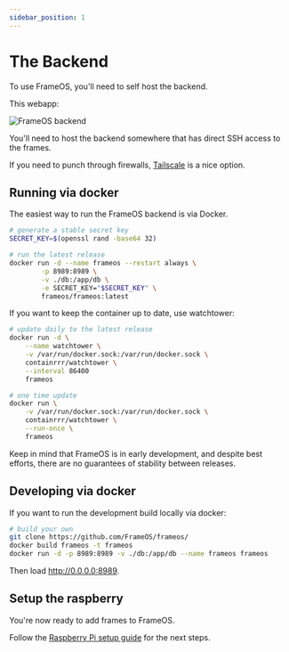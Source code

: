 ```yaml
---
sidebar_position: 1
---
```


# The Backend

To use FrameOS, you'll need to self host the backend. 

This webapp:

![FrameOS backend](./_img2/frameos-backend.gif)

You'll need to host the backend somewhere that has direct SSH access to the frames.

If you need to punch through firewalls, [Tailscale](https://tailscale.com/) is a nice option.

## Running via docker

The easiest way to run the FrameOS backend is via Docker.

```bash
# generate a stable secret key
SECRET_KEY=$(openssl rand -base64 32)

# run the latest release
docker run -d --name frameos --restart always \
        -p 8989:8989 \
        -v ./db:/app/db \
        -e SECRET_KEY="$SECRET_KEY" \
        frameos/frameos:latest
```

If you want to keep the container up to date, use watchtower:

```bash
# update daily to the latest release
docker run -d \
    --name watchtower \
    -v /var/run/docker.sock:/var/run/docker.sock \
    containrrr/watchtower \
    --interval 86400
    frameos

# one time update
docker run \
    -v /var/run/docker.sock:/var/run/docker.sock \
    containrrr/watchtower \
    --run-once \
    frameos
```

Keep in mind that FrameOS is in early development, and despite best efforts, there are no guarantees of stability between releases. 

## Developing via docker

If you want to run the development build locally via docker:

```bash
# build your own
git clone https://github.com/FrameOS/frameos/
docker build frameos -t frameos
docker run -d -p 8989:8989 -v ./db:/app/db --name frameos frameos
```

Then load http://0.0.0.0:8989.

## Setup the raspberry

You're now ready to add frames to FrameOS.

Follow the [Raspberry Pi setup guide](/guide/raspberry) for the next steps.